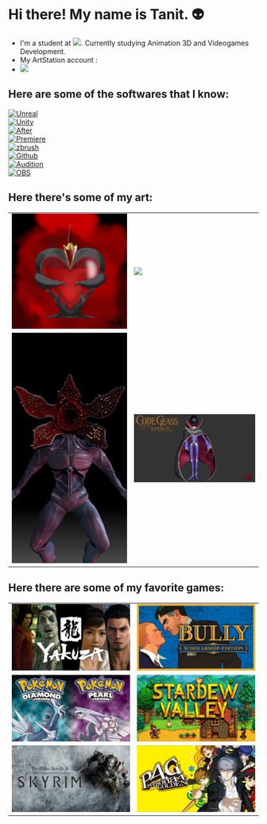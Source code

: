 # Hi there! My name is Tanit. 👽
- I'm a student at [<img src="https://www.cevbarcelona.com/wp-content/uploads/2018/08/favicon.png" width=48>](https://www.cevbarcelona.com/). Currently studying Animation 3D and Videogames Development. 
- My ArtStation account :
-  [<img src="artstation_logo_icon_145479.png" width=48>](https://www.artstation.com/tanitmesa)
## Here are some of the softwares that I know:
[![Unreal](https://img.shields.io/badge/Unreal-999999?style=for-the-badge&logo=unrealengine&logoColor=white&labelColor=101010)]()
<br>
[![Unity](https://img.shields.io/badge/Unity-999999?style=for-the-badge&logo=unity&logoColor=white&labelColor=101010)]()
<br>
[![After](https://img.shields.io/badge/Adobe_After_Effects-7F7AC9?style=for-the-badge&logo=adobeaftereffects&logoColor=white&labelColor=262076)]()
<br>
[![Premiere](https://img.shields.io/badge/Adobe_Premiere-7F7AC9?style=for-the-badge&logo=adobepremierepro&logoColor=white&labelColor=262076)]()
<br>
[![zbrush](https://img.shields.io/badge/zbrush-7F7AC9?style=for-the-badge&logo=zbrush&logoColor=white&labelColor=262076)]()
<br>
[![Github](https://img.shields.io/badge/Github_Desktop-EA84E8?style=for-the-badge&logo=github&logoColor=white&labelColor=871585)]()
<br>
[![Audition](https://img.shields.io/badge/Adobe_Audition-7F7AC9?style=for-the-badge&logo=adobeaudition&logoColor=white&labelColor=262076)]()
<br>
[![OBS](https://img.shields.io/badge/OBS-999999?style=for-the-badge&logo=obsstudio&logoColor=white&labelColor=101010)]()
<br>

## Here there's some of my art:

<table style="width:100%">
  <tr>
  <td>
	<a href="https://www.artstation.com/artwork/eJOgoX">
  		<img src="Art/tanit-mesa-tanitmesapocion.jpg">
	</a>
	</td>
  <td>
	<a href="https://www.artstation.com/artwork/vDZVB3">
  		<img src="Art/tanit-mesa-t4tanitmesa.gif">
	</a>
	</td>
  </tr>
  <tr>
  <td>
	<a href="https://www.artstation.com/artwork/04za1Y">
  		<img src="Art/tanit-mesa-caritared.jpg">
	</a>
	</td>
	<td>
	<a href="https://www.artstation.com/artwork/5v0YAJ">
  		<img src="Art/tanit-mesa-frenteartst.jpg">
	</a>
	</td>
	</td>
    </tr>
 
</table>


## Here there are some of my favorite games:

<table style="width:100%">
  <tr>
  <td>
  		<img src="games/A_YAKUZA.png">
	</a>
	</td>
  <td>
  		<img src="games/B_BULLY.png">
	</a>
	</td>
  </tr>
  <tr>
  <td>
  		<img src="games/C_POKEMON.png">
	</a>
	</td>
	<td>
  		<img src="games/D-STARDEW.png">
	</a>
	</td>
	</td>
    </tr>
    <tr>
    <td>
    		<img src="games/E_SKYRIM.png">
	</a>
	</td>
	<td>
    		<img src="games/PERSONA.png">
	</a>
  </tr>
</table>


